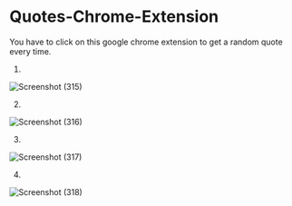 # Quotes-Chrome-Extension

You have to click on this google chrome extension to get a random quote every time.

1)

![Screenshot (315)](https://user-images.githubusercontent.com/74443900/135305849-4b0c2f30-5f86-4b20-a993-ec86321faa31.png)

2)

![Screenshot (316)](https://user-images.githubusercontent.com/74443900/135305953-15b56712-6249-4d1a-922e-831030f3bc2b.png)

3)

![Screenshot (317)](https://user-images.githubusercontent.com/74443900/135306050-1e0c1288-05f5-4eea-b297-4817bdf11dca.png)

4)

![Screenshot (318)](https://user-images.githubusercontent.com/74443900/135306151-73e96870-1ac7-4ea0-9c55-6494492d5697.png)
